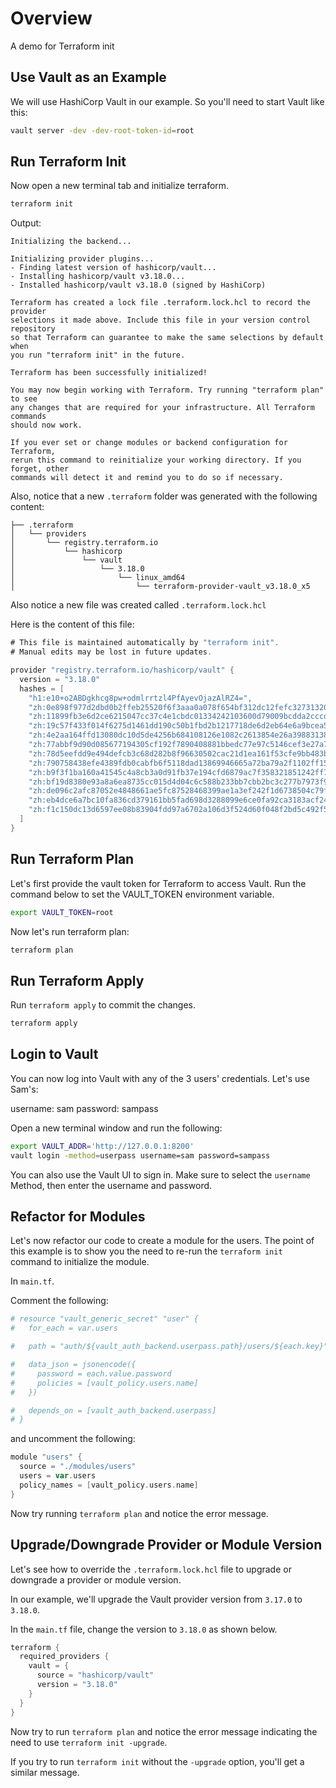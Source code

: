 # Overview
A demo for Terraform init

## Use Vault as an Example

We will use HashiCorp Vault in our example. So you'll need to start Vault like this:

```bash
vault server -dev -dev-root-token-id=root
```

## Run Terraform Init

Now open a new terminal tab and initialize terraform.

```bash
terraform init
```

Output:

```
Initializing the backend...

Initializing provider plugins...
- Finding latest version of hashicorp/vault...
- Installing hashicorp/vault v3.18.0...
- Installed hashicorp/vault v3.18.0 (signed by HashiCorp)

Terraform has created a lock file .terraform.lock.hcl to record the provider
selections it made above. Include this file in your version control repository
so that Terraform can guarantee to make the same selections by default when
you run "terraform init" in the future.

Terraform has been successfully initialized!

You may now begin working with Terraform. Try running "terraform plan" to see
any changes that are required for your infrastructure. All Terraform commands
should now work.

If you ever set or change modules or backend configuration for Terraform,
rerun this command to reinitialize your working directory. If you forget, other
commands will detect it and remind you to do so if necessary.
```

Also, notice that a new `.terraform` folder was generated with the following content:

```
├── .terraform
│   └── providers
│       └── registry.terraform.io
│           └── hashicorp
│               └── vault
│                   └── 3.18.0
│                       └── linux_amd64
│                           └── terraform-provider-vault_v3.18.0_x5
```

Also notice a new file was created called `.terraform.lock.hcl`

Here is the content of this file:

```go
# This file is maintained automatically by "terraform init".
# Manual edits may be lost in future updates.

provider "registry.terraform.io/hashicorp/vault" {
  version = "3.18.0"
  hashes = [
    "h1:e10+o2ABDgkhcg8pw+odmlrrtzl4PfAyevOjazAlRZ4=",
    "zh:0e898f977d2dbd0b2ffeb25520f6f3aaa0a078f654bf312dc12fefc327313204",
    "zh:11899fb3e6d2ce6215047cc37c4e1cbdc01334242103600d79009bcdda2cccd9",
    "zh:19c57f433f014f6275d1461dd190c50b1fbd2b1217718de6d2eb64e6a9bcea5c",
    "zh:4e2aa164ffd13080dc10d5de4256b684108126e1082c2613854e26a398831389",
    "zh:77abbf9d90d085677194305cf192f7890408881bbedc77e97c5146cef3e27a7c",
    "zh:78d5eefdd9e494defcb3c68d282b8f96630502cac21d1ea161f53cfe9bb483b3",
    "zh:790758438efe4389fdb0cabfb6f5118dad13869946665a72ba79a2f1102ff153",
    "zh:b9f3f1ba160a41545c4a8cb3a0d91fb37e194cfd6879ac7f358321851242ff78",
    "zh:bf19d8380e93a8a6ea8735cc015d4d04c6c588b233bb7cbb2bc3c277b7973f9a",
    "zh:de096c2afc87052e4848661ae5fc87528468399ae1a3ef242f1d6738504c79fc",
    "zh:eb4dce6a7bc10fa836cd379161bb5fad698d3288099e6ce0fa92ca3183acf242",
    "zh:f1c150dc13d6597ee08b83904fdd97a6702a106d3f524d60f048f2bd5c492f51",
  ]
}
```

## Run Terraform Plan

Let's first provide the vault token for Terraform to access Vault. Run the command below to set the VAULT_TOKEN environment variable.

```bash
export VAULT_TOKEN=root
```

Now let's run terraform plan:

```bash
terraform plan
```

## Run Terraform Apply

Run `terraform apply` to commit the changes.

```bash
terraform apply
```

## Login to Vault

You can now log into Vault with any of the 3 users' credentials. Let's use Sam's:

username: sam
password: sampass

Open a new terminal window and run the following:

```bash
export VAULT_ADDR='http://127.0.0.1:8200'
vault login -method=userpass username=sam password=sampass
```

You can also use the Vault UI to sign in. Make sure to select the `username` Method, then enter the username and password.

## Refactor for Modules

Let's now refactor our code to create a module for the users. The point of this example is to show you the need to re-run the `terraform init` command to initialize the module.

In `main.tf`.

Comment the following:

```py
# resource "vault_generic_secret" "user" {
#   for_each = var.users

#   path = "auth/${vault_auth_backend.userpass.path}/users/${each.key}"

#   data_json = jsonencode({
#     password = each.value.password
#     policies = [vault_policy.users.name]
#   })

#   depends_on = [vault_auth_backend.userpass]
# }
```

and uncomment the following:

```go
module "users" {
  source = "./modules/users"
  users = var.users
  policy_names = [vault_policy.users.name]
}
```

Now try running `terraform plan` and notice the error message.

## Upgrade/Downgrade Provider or Module Version

Let's see how to override the `.terraform.lock.hcl` file to upgrade or downgrade a provider or module version.

In our example, we'll upgrade the Vault provider version from `3.17.0` to `3.18.0`.

In the `main.tf` file, change the version to `3.18.0` as shown below.

```go
terraform {
  required_providers {
    vault = {
      source = "hashicorp/vault"
      version = "3.18.0"
    }
  }
}
```

Now try to run `terraform plan` and notice the error message indicating the need to use `terraform init -upgrade`.


If you try to run `terraform init` without the `-upgrade` option, you'll get a similar message.